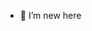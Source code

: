 - 👀 I’m new here

<!---
anosed/anosed is a ✨ special ✨ repository because its `README.md` (this file) appears on your GitHub profile.
You can click the Preview link to take a look at your changes.
--->
